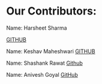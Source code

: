 # Our Contributors:
Name: Harsheet Sharma

[GITHUB](www.github.com/ab1123)


Name: Keshav Maheshwari
[GITHUB](https://github.com/keshmahe)

Name: Shashank Rawat
[Github](www.github.com/ab1123)


Name:  Anivesh Goyal
[GitHub](www.github.com/aniveshgoyal)